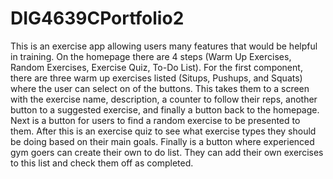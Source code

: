 # DIG4639CPortfolio2
This is an exercise app allowing users many features that would be helpful in training. On the homepage there are 4 steps (Warm Up Exercises, Random Exercises, Exercise Quiz, To-Do List).
For the first component, there are three warm up exercises listed (Situps, Pushups, and Squats) where the user can select on of the buttons. This takes them to a screen with the exercise name, description, a counter to follow their reps, another button to a suggested exercise, and finally a button back to the homepage.
Next is a button for users to find a random exercise to be presented to them.
After this is an exercise quiz to see what exercise types they should be doing based on their main goals.
Finally is a button where experienced gym goers can create their own to do list. They can add their own exercises to this list and check them off as completed.